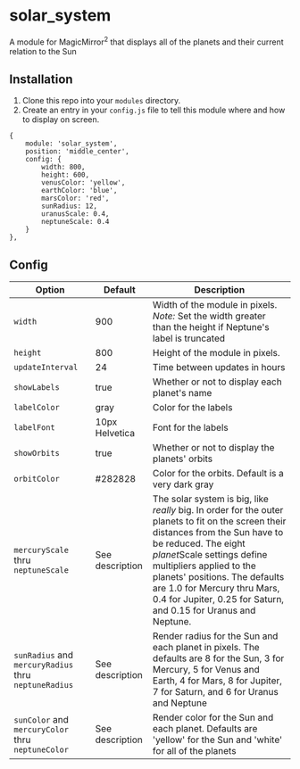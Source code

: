 # solar_system
A module for MagicMirror<sup>2</sup> that displays all of the planets and their current relation to the Sun

## Installation
  1. Clone this repo into your `modules` directory.
  2. Create an entry in your `config.js` file to tell this module where and how to display on screen.

```
{
    module: 'solar_system',
    position: 'middle_center',
    config: {
        width: 800,
        height: 600,
        venusColor: 'yellow',
        earthColor: 'blue',
        marsColor: 'red',
        sunRadius: 12,
        uranusScale: 0.4,
        neptuneScale: 0.4
    }
},
```
## Config
| **Option**                                           | **Default**     | **Description**                                                                                                                                                                                                                                                                                                                                        |
| ---------------------------------------------------- | --------------- | ------------------------------------------------------------------------------------------------------------------------------------------------------------------------------------------------------------------------------------------------------------------------------------------------------------------------------------------------------ |
| `width`                                              | 900             | Width of the module in pixels. *Note:* Set the width greater than the height if Neptune's label is truncated                                                                                                                                                                                                                                           |
| `height`                                             | 800             | Height of the module in pixels.                                                                                                                                                                                                                                                                                                                        |
| `updateInterval`                                     | 24              | Time between updates in hours                                                                                                                                                                                                                                                                                                                          |
| `showLabels`                                         | true            | Whether or not to display each planet's name                                                                                                                                                                                                                                                                                                           |
| `labelColor`                                         | gray            | Color for the labels                                                                                                                                                                                                                                                                                                                                   |
| `labelFont`                                          | 10px Helvetica  | Font for the labels                                                                                                                                                                                                                                                                                                                                    |
| `showOrbits`                                         | true            | Whether or not to display the planets' orbits                                                                                                                                                                                                                                                                                                          |
| `orbitColor`                                         | #282828         | Color for the orbits. Default is a very dark gray                                                                                                                                                                                                                                                                                                      |
| `mercuryScale` thru `neptuneScale`                   | See description | The solar system is big, like *really* big. In order for the outer planets to fit on the screen their distances from the Sun have to be reduced. The eight *planet*Scale settings define multipliers applied to the planets' positions. The defaults are 1.0 for Mercury thru Mars, 0.4 for Jupiter, 0.25 for Saturn, and 0.15 for Uranus and Neptune. |
| `sunRadius` and `mercuryRadius` thru `neptuneRadius` | See description | Render radius for the Sun and each planet in pixels. The defaults are 8 for the Sun, 3 for Mercury, 5 for Venus and Earth, 4 for Mars, 8 for Jupiter, 7 for Saturn, and 6 for Uranus and Neptune                                                                                                                                                       |
| `sunColor` and `mercuryColor` thru `neptuneColor`    | See description | Render color for the Sun and each planet. Defaults are 'yellow' for the Sun and 'white' for all of the planets                                                                                                                                                                                                                                         |


